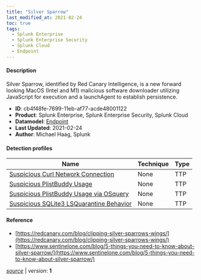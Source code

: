 ```yaml
---
title: "Silver Sparrow"
last_modified_at: 2021-02-24
toc: true
tags:
  - Splunk Enterprise
  - Splunk Enterprise Security
  - Splunk Cloud
  - Endpoint
---
```


#### Description

Silver Sparrow, identified by Red Canary Intelligence, is a new forward looking MacOS (Intel and M1) malicious software downloader utilizing JavaScript for execution and a launchAgent to establish persistence.

- **ID**: cb4f48fe-7699-11eb-af77-acde48001122
- **Product**: Splunk Enterprise, Splunk Enterprise Security, Splunk Cloud
- **Datamodel**: [Endpoint](https://docs.splunk.com/Documentation/CIM/latest/User/Endpoint)
- **Last Updated**: 2021-02-24
- **Author**: Michael Haag, Splunk

#### Detection profiles

| Name        | Technique   | Type         |
| ----------- | ----------- |--------------|
| [Suspicious Curl Network Connection](/endpoint/suspicious_curl_network_connection/) | None | TTP |
| [Suspicious PlistBuddy Usage](/endpoint/suspicious_plistbuddy_usage/) | None | TTP |
| [Suspicious PlistBuddy Usage via OSquery](/endpoint/suspicious_plistbuddy_usage_via_osquery/) | None | TTP |
| [Suspicious SQLite3 LSQuarantine Behavior](/endpoint/suspicious_sqlite3_lsquarantine_behavior/) | None | TTP |

#### Reference

* [https://redcanary.com/blog/clipping-silver-sparrows-wings/](https://redcanary.com/blog/clipping-silver-sparrows-wings/)
* [https://www.sentinelone.com/blog/5-things-you-need-to-know-about-silver-sparrow/](https://www.sentinelone.com/blog/5-things-you-need-to-know-about-silver-sparrow/)



[_source_](https://github.com/splunk/security_content/tree/develop/stories/silver_sparrow.yml) | _version_: **1**